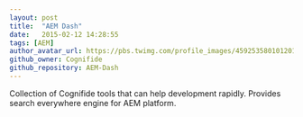 ```yaml
---
layout: post
title:  "AEM Dash"
date:   2015-02-12 14:28:55
tags: [AEM]
author_avatar_url: https://pbs.twimg.com/profile_images/459253580101201920/prQ2K63O_normal.png
github_owner: Cognifide
github_repository: AEM-Dash
---
```


Collection of Cognifide tools that can help development rapidly. Provides search everywhere engine for AEM platform.